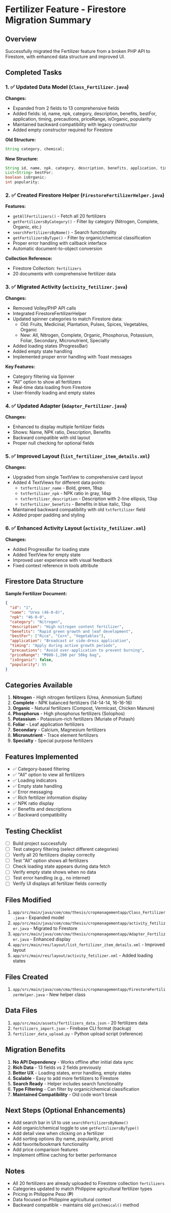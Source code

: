 # Fertilizer Feature - Firestore Migration Summary

## Overview
Successfully migrated the Fertilizer feature from a broken PHP API to Firestore, with enhanced data structure and improved UI.

## Completed Tasks

### 1. ✅ Updated Data Model (`Class_Fertilizer.java`)
**Changes:**
- Expanded from 2 fields to 13 comprehensive fields
- Added fields: id, name, npk, category, description, benefits, bestFor, application, timing, precautions, priceRange, isOrganic, popularity
- Maintained backward compatibility with legacy constructor
- Added empty constructor required for Firestore

**Old Structure:**
```java
String category, chemical;
```

**New Structure:**
```java
String id, name, npk, category, description, benefits, application, timing, precautions, priceRange;
List<String> bestFor;
boolean isOrganic;
int popularity;
```

### 2. ✅ Created Firestore Helper (`FirestoreFertilizerHelper.java`)
**Features:**
- `getAllFertilizers()` - Fetch all 20 fertilizers
- `getFertilizersByCategory()` - Filter by category (Nitrogen, Complete, Organic, etc.)
- `searchFertilizersByName()` - Search functionality
- `getFertilizersByType()` - Filter by organic/chemical classification
- Proper error handling with callback interface
- Automatic document-to-object conversion

**Collection Reference:**
- Firestore Collection: `fertilizers`
- 20 documents with comprehensive fertilizer data

### 3. ✅ Migrated Activity (`activity_fetilizer.java`)
**Changes:**
- Removed Volley/PHP API calls
- Integrated FirestoreFertilizerHelper
- Updated spinner categories to match Firestore data:
  - Old: Fruits, Medicinal, Plantation, Pulses, Spices, Vegetables, Organic
  - New: All, Nitrogen, Complete, Organic, Phosphorus, Potassium, Foliar, Secondary, Micronutrient, Specialty
- Added loading states (ProgressBar)
- Added empty state handling
- Implemented proper error handling with Toast messages

**Key Features:**
- Category filtering via Spinner
- "All" option to show all fertilizers
- Real-time data loading from Firestore
- User-friendly loading and empty states

### 4. ✅ Updated Adapter (`Adapter_Fertilizer.java`)
**Changes:**
- Enhanced to display multiple fertilizer fields
- Shows: Name, NPK ratio, Description, Benefits
- Backward compatible with old layout
- Proper null checking for optional fields

### 5. ✅ Improved Layout (`list_fertilizer_item_details.xml`)
**Changes:**
- Upgraded from single TextView to comprehensive card layout
- Added 4 TextViews for different data points:
  - `txtfertilizer_name` - Bold, green, 18sp
  - `txtfertilizer_npk` - NPK ratio in gray, 14sp
  - `txtfertilizer_description` - Description with 2-line ellipsis, 13sp
  - `txtfertilizer_benefits` - Benefits in blue italic, 13sp
- Maintained backward compatibility with old `txtfertilizer` field
- Added proper padding and styling

### 6. ✅ Enhanced Activity Layout (`activity_fetilizer.xml`)
**Changes:**
- Added ProgressBar for loading state
- Added TextView for empty state
- Improved user experience with visual feedback
- Fixed context reference in tools attribute

## Firestore Data Structure

**Sample Fertilizer Document:**
```json
{
  "id": "1",
  "name": "Urea (46-0-0)",
  "npk": "46-0-0",
  "category": "Nitrogen",
  "description": "High nitrogen content fertilizer",
  "benefits": "Rapid green growth and leaf development",
  "bestFor": ["Rice", "Corn", "Vegetables"],
  "application": "Broadcast or side-dress application",
  "timing": "Apply during active growth periods",
  "precautions": "Avoid over-application to prevent burning",
  "priceRange": "₱800-1,200 per 50kg bag",
  "isOrganic": false,
  "popularity": 95
}
```

## Categories Available
1. **Nitrogen** - High nitrogen fertilizers (Urea, Ammonium Sulfate)
2. **Complete** - NPK balanced fertilizers (14-14-14, 16-16-16)
3. **Organic** - Natural fertilizers (Compost, Vermicast, Chicken Manure)
4. **Phosphorus** - High phosphorus fertilizers (Solophos)
5. **Potassium** - Potassium-rich fertilizers (Muriate of Potash)
6. **Foliar** - Leaf application fertilizers
7. **Secondary** - Calcium, Magnesium fertilizers
8. **Micronutrient** - Trace element fertilizers
9. **Specialty** - Special purpose fertilizers

## Features Implemented
- ✅ Category-based filtering
- ✅ "All" option to view all fertilizers
- ✅ Loading indicators
- ✅ Empty state handling
- ✅ Error messaging
- ✅ Rich fertilizer information display
- ✅ NPK ratio display
- ✅ Benefits and descriptions
- ✅ Backward compatibility

## Testing Checklist
- [ ] Build project successfully
- [ ] Test category filtering (select different categories)
- [ ] Verify all 20 fertilizers display correctly
- [ ] Test "All" option shows all fertilizers
- [ ] Check loading state appears during data fetch
- [ ] Verify empty state shows when no data
- [ ] Test error handling (e.g., no internet)
- [ ] Verify UI displays all fertilizer fields correctly

## Files Modified
1. `app/src/main/java/com/cma/thesis/cropmanagementapp/Class_Fertilizer.java` - Expanded model
2. `app/src/main/java/com/cma/thesis/cropmanagementapp/activity_fetilizer.java` - Migrated to Firestore
3. `app/src/main/java/com/cma/thesis/cropmanagementapp/Adapter_Fertilizer.java` - Enhanced display
4. `app/src/main/res/layout/list_fertilizer_item_details.xml` - Improved layout
5. `app/src/main/res/layout/activity_fetilizer.xml` - Added loading states

## Files Created
1. `app/src/main/java/com/cma/thesis/cropmanagementapp/FirestoreFertilizerHelper.java` - New helper class

## Data Files
1. `app/src/main/assets/fertilizers_data.json` - 20 fertilizers data
2. `fertilizers_import.json` - Firebase CLI format (backup)
3. `fertilizer_data_upload.py` - Python upload script (reference)

## Migration Benefits
1. **No API Dependency** - Works offline after initial data sync
2. **Rich Data** - 13 fields vs 2 fields previously
3. **Better UX** - Loading states, error handling, empty states
4. **Scalable** - Easy to add more fertilizers to Firestore
5. **Search Ready** - Helper includes search functionality
6. **Type Filtering** - Can filter by organic/chemical classification
7. **Maintained Compatibility** - Old code won't break

## Next Steps (Optional Enhancements)
- Add search bar in UI to use `searchFertilizersByName()`
- Add organic/chemical toggle to use `getFertilizersByType()`
- Add detail view when clicking on a fertilizer
- Add sorting options (by name, popularity, price)
- Add favorite/bookmark functionality
- Add price comparison features
- Implement offline caching for better performance

## Notes
- All 20 fertilizers are already uploaded to Firestore collection `fertilizers`
- Categories updated to match Philippine agricultural fertilizer types
- Pricing in Philippine Peso (₱)
- Data focused on Philippine agricultural context
- Backward compatible - maintains old `getChemical()` method
